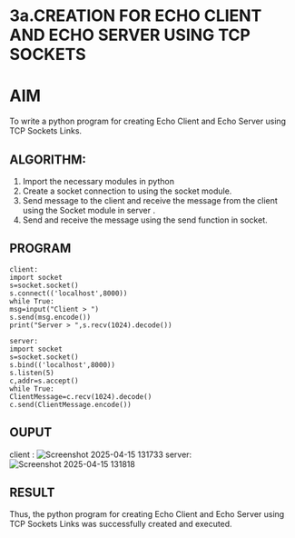 # 3a.CREATION FOR ECHO CLIENT AND ECHO SERVER USING TCP SOCKETS
# AIM
To write a python program for creating Echo Client and Echo Server using TCP
Sockets Links.
## ALGORITHM:
1. Import the necessary modules in python
2. Create a socket connection to using the socket module.
3. Send message to the client and receive the message from the client using the Socket module in
 server .
4. Send and receive the message using the send function in socket.
## PROGRAM 
```
client:
import socket
s=socket.socket()
s.connect(('localhost',8000))
while True:
msg=input("Client > ")
s.send(msg.encode())
print("Server > ",s.recv(1024).decode())

server:
import socket
s=socket.socket()
s.bind(('localhost',8000))
s.listen(5)
c,addr=s.accept()
while True:
ClientMessage=c.recv(1024).decode()
c.send(ClientMessage.encode())
```
## OUPUT
client :
![Screenshot 2025-04-15 131733](https://github.com/user-attachments/assets/4948dabb-4830-44db-9ab4-222e686ddaf1)
 server:
 ![Screenshot 2025-04-15 131818](https://github.com/user-attachments/assets/c2830a11-db54-4409-a315-b60b80631e08)

## RESULT
Thus, the python program for creating Echo Client and Echo Server using TCP Sockets Links 
was successfully created and executed.
